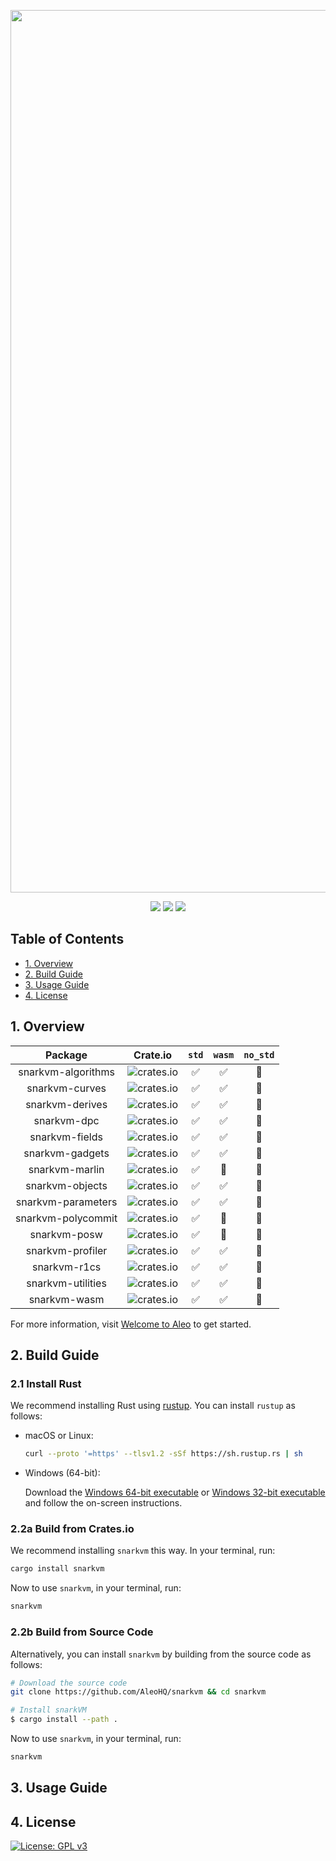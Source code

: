 <p align="center">
    <img alt="snarkVM" width="1412" src="https://cdn.aleo.org/snarkvm/banner.png">
</p>

<p align="center">
    <a href="https://circleci.com/gh/AleoHQ/snarkVM"><img src="https://circleci.com/gh/AleoHQ/snarkVM.svg?style=svg&circle-token=6e9ad6d39d95350544f352d34e0e5c62ef54db26"></a>
    <a href="https://codecov.io/gh/AleoHQ/snarkVM"><img src="https://codecov.io/gh/AleoHQ/snarkVM/branch/master/graph/badge.svg?token=cck8tS9HpO"/></a>
    <a href="https://discord.gg/5v2ynrw2ds"><img src="https://img.shields.io/discord/700454073459015690?logo=discord"/></a>
</p>

## Table of Contents

* [1. Overview](#1-overview)
* [2. Build Guide](#2-build-guide)
* [3. Usage Guide](#3-usage-guide)
* [4. License](#4-license)

## 1. Overview

|       Package      |                                    Crate.io                                   |        `std`       |       `wasm`       |    `no_std`    |
|:------------------:|-------------------------------------------------------------------------------|:------------------:|:------------------:|:--------------:|
| snarkvm-algorithms |![crates.io](https://img.shields.io/crates/v/snarkvm-algorithms.svg?color=neon)| :white_check_mark: | :white_check_mark: | :construction: |
| snarkvm-curves     | ![crates.io](https://img.shields.io/crates/v/snarkvm-curves.svg?color=neon)   | :white_check_mark: | :white_check_mark: | :construction: |
| snarkvm-derives    | ![crates.io](https://img.shields.io/crates/v/snarkvm-derives.svg?color=neon)  | :white_check_mark: | :white_check_mark: | :construction: |
| snarkvm-dpc        | ![crates.io](https://img.shields.io/crates/v/snarkvm-dpc.svg?color=neon)      | :white_check_mark: | :white_check_mark: | :construction: |
| snarkvm-fields     | ![crates.io](https://img.shields.io/crates/v/snarkvm-fields.svg?color=neon)   | :white_check_mark: | :white_check_mark: | :construction: |
| snarkvm-gadgets    | ![crates.io](https://img.shields.io/crates/v/snarkvm-gadgets.svg?color=neon)  | :white_check_mark: | :white_check_mark: | :construction: |
| snarkvm-marlin     | ![crates.io](https://img.shields.io/crates/v/snarkvm-marlin.svg?color=neon)   | :white_check_mark: |   :construction:   | :construction: |
| snarkvm-objects    | ![crates.io](https://img.shields.io/crates/v/snarkvm-objects.svg?color=neon)  | :white_check_mark: | :white_check_mark: | :construction: |
| snarkvm-parameters |![crates.io](https://img.shields.io/crates/v/snarkvm-parameters.svg?color=neon)| :white_check_mark: | :white_check_mark: | :construction: |
| snarkvm-polycommit |![crates.io](https://img.shields.io/crates/v/snarkvm-polycommit.svg?color=neon)| :white_check_mark: |   :construction:   | :construction: |
| snarkvm-posw       | ![crates.io](https://img.shields.io/crates/v/snarkvm-posw.svg?color=neon)     | :white_check_mark: |   :construction:   | :construction: |
| snarkvm-profiler   | ![crates.io](https://img.shields.io/crates/v/snarkvm-profiler.svg?color=neon) | :white_check_mark: | :white_check_mark: | :construction: |
| snarkvm-r1cs       | ![crates.io](https://img.shields.io/crates/v/snarkvm-r1cs.svg?color=neon)     | :white_check_mark: | :white_check_mark: | :construction: |
| snarkvm-utilities  | ![crates.io](https://img.shields.io/crates/v/snarkvm-utilities.svg?color=neon)| :white_check_mark: | :white_check_mark: | :construction: |
| snarkvm-wasm       | ![crates.io](https://img.shields.io/crates/v/snarkvm-wasm.svg?color=neon)     | :white_check_mark: | :white_check_mark: | :construction: |

For more information, visit [Welcome to Aleo](https://github.com/AleoHQ/welcome) to get started.

## 2. Build Guide

### 2.1 Install Rust

We recommend installing Rust using [rustup](https://www.rustup.rs/). You can install `rustup` as follows:

- macOS or Linux:
  ```bash
  curl --proto '=https' --tlsv1.2 -sSf https://sh.rustup.rs | sh
  ```

- Windows (64-bit):  
  
  Download the [Windows 64-bit executable](https://win.rustup.rs/x86_64) or
  [Windows 32-bit executable](https://win.rustup.rs/i686) and follow the on-screen instructions.

### 2.2a Build from Crates.io

We recommend installing `snarkvm` this way. In your terminal, run:

```bash
cargo install snarkvm
```

Now to use `snarkvm`, in your terminal, run:
```bash
snarkvm
```
 
### 2.2b Build from Source Code

Alternatively, you can install `snarkvm` by building from the source code as follows:

```bash
# Download the source code
git clone https://github.com/AleoHQ/snarkvm && cd snarkvm

# Install snarkVM
$ cargo install --path .
```

Now to use `snarkvm`, in your terminal, run:
```bash
snarkvm
```

## 3. Usage Guide

## 4. License

[![License: GPL v3](https://img.shields.io/badge/License-GPLv3-blue.svg)](./LICENSE.md)
